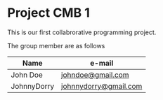 # Project CMB 1
This is our first collabrorative programming project.

The group member are as follows

|Name|e-mail|
|----|------|
|John Doe|johndoe@gmail.com|
|JohnnyDorry|johnnydorry@gmail.com|
